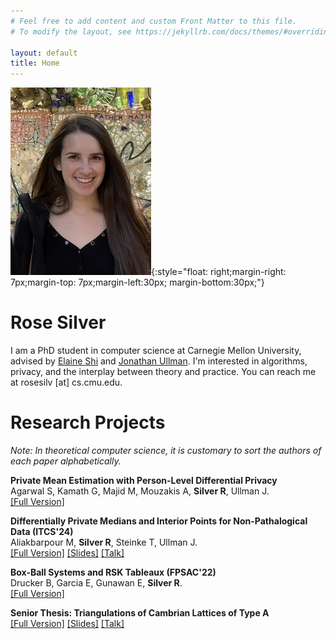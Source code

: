 ```yaml
---
# Feel free to add content and custom Front Matter to this file.
# To modify the layout, see https://jekyllrb.com/docs/themes/#overriding-theme-defaults

layout: default
title: Home
---
```


![profile picture.](/imgs/profile_pic.jpg){:style="float: right;margin-right: 7px;margin-top: 7px;margin-left:30px; margin-bottom:30px;"}


# Rose Silver

I am a PhD student in computer science at Carnegie Mellon University, advised by [Elaine Shi](http://elaineshi.com/) and [Jonathan Ullman](https://jonathan-ullman.github.io/). I'm interested in algorithms, privacy, and the interplay between theory and practice. You can reach me at rosesilv [at] cs.cmu.edu.

# Research Projects
*Note:  In theoretical computer science, it is customary to sort the authors of each paper alphabetically.*

**Private Mean Estimation with Person-Level Differential Privacy**\
Agarwal S, Kamath G, Majid M, Mouzakis A, **Silver R**, Ullman J.\
[[Full Version]](https://arxiv.org/pdf/2405.20405) 

**Differentially Private Medians and Interior Points for Non-Pathalogical Data (ITCS'24)**\
Aliakbarpour M, **Silver R**, Steinke T, Ullman J. \
[[Full Version]](https://arxiv.org/pdf/2305.13440.pdf) [[Slides]](talk-long.pdf) [[Talk]](https://www.youtube.com/watch?v=4hh1BTVpdyU)

**Box-Ball Systems and RSK Tableaux (FPSAC'22)**\
Drucker B, Garcia E, Gunawan E, **Silver R**.\
[[Full Version]](https://arxiv.org/pdf/2112.03780.pdf)

**Senior Thesis: Triangulations of Cambrian Lattices of Type A**\
[[Full Version]](/files/senior_thesis.pdf) [[Slides]](/files/senior_thesis_slides.pdf) [[Talk]](https://www.youtube.com/watch?v=aFhcHNa69WM)

